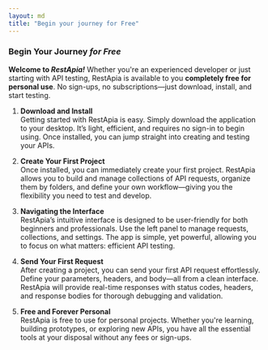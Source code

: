 ```yaml
---
layout: md
title: "Begin your journey for Free"
---
```


### Begin Your Journey _for Free_

**Welcome to _RestApia!_** Whether you're an experienced developer or just starting with API testing, RestApia is available to you **completely free for personal use**. No sign-ups, no subscriptions—just download, install, and start testing.

1. **Download and Install**  
   Getting started with RestApia is easy. Simply download the application to your desktop. It’s light, efficient, and requires no sign-in to begin using. Once installed, you can jump straight into creating and testing your APIs.

2. **Create Your First Project**  
   Once installed, you can immediately create your first project. RestApia allows you to build and manage collections of API requests, organize them by folders, and define your own workflow—giving you the flexibility you need to test and develop.

3. **Navigating the Interface**  
   RestApia’s intuitive interface is designed to be user-friendly for both beginners and professionals. Use the left panel to manage requests, collections, and settings. The app is simple, yet powerful, allowing you to focus on what matters: efficient API testing.

4. **Send Your First Request**  
   After creating a project, you can send your first API request effortlessly. Define your parameters, headers, and body—all from a clean interface. RestApia will provide real-time responses with status codes, headers, and response bodies for thorough debugging and validation.

5. **Free and Forever Personal**  
   RestApia is free to use for personal projects. Whether you're learning, building prototypes, or exploring new APIs, you have all the essential tools at your disposal without any fees or sign-ups.
